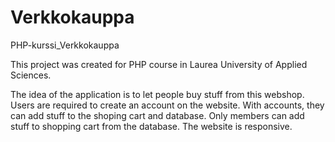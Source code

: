 # Verkkokauppa
PHP-kurssi_Verkkokauppa


This project was created for PHP course in Laurea University of Applied Sciences.

The idea of the application is to let people buy stuff from this webshop. 
Users are required to create an account on the website. With accounts, they can add stuff to the shoping cart and database. 
Only members can add stuff to shopping cart from the database.
The website is responsive.
